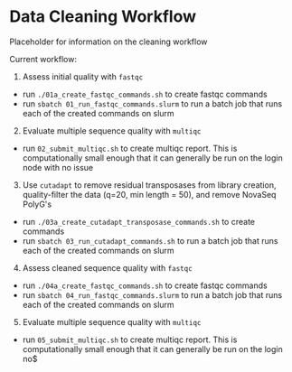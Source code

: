 # Data Cleaning Workflow
Placeholder for information on the cleaning workflow

Current workflow:
 1. Assess initial quality with `fastqc`
  - run `./01a_create_fastqc_commands.sh` to create fastqc commands
  - run `sbatch 01_run_fastqc_commands.slurm` to run a batch job that runs each of the created commands on slurm
 2. Evaluate multiple sequence quality with `multiqc`
  - run	`02_submit_multiqc.sh` to create multiqc report. This is computationally small enough that it can generally be run on the login node with no issue 
 3. Use `cutadapt` to remove residual transposases from library creation, quality-filter the data (q=20, min length = 50), and remove NovaSeq PolyG's
  - run	`./03a_create_cutadapt_transposase_commands.sh` to create commands
  - run	`sbatch 03_run_cutadapt_commands.sh` to run a batch job that runs each of the created commands on slurm
 4. Assess cleaned sequence quality with `fastqc`
  - run `./04a_create_fastqc_commands.sh` to create fastqc commands
  - run `sbatch 04_run_fastqc_commands.slurm` to run a batch job that runs each of the created commands on slurm
 5. Evaluate multiple sequence quality with `multiqc`
  - run `05_submit_multiqc.sh` to create multiqc report. This is computationally small enough that it can generally be run on the login no$

